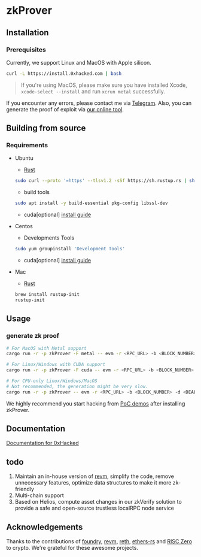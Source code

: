 # zkProver

## Installation
### Prerequisites

Currently, we support Linux and MacOS with Apple silicon.

``` bash
curl -L https://install.0xhacked.com | bash
```

> If you're using MacOS, please make sure you have installed Xcode, `xcode-select --install` and run `xcrun metal` successfully.

If you encounter any errors, please contact me via [Telegram](https://t.me/dimitrysc). Also, you can generate the proof of exploit via [our online tool](https://www.0xhacked.com/tool).

## Building from source
### Requirements

* Ubuntu

  - [Rust](https://www.rust-lang.org/tools/install)
   ```bash
   sudo curl --proto '=https' --tlsv1.2 -sSf https://sh.rustup.rs | sh
   ```
  - build tools
   ```bash
   sudo apt install -y build-essential pkg-config libssl-dev
   ```
  - cuda[optional] [install guide](https://docs.nvidia.com/cuda/cuda-installation-guide-linux/index.html)

* Centos
  - Developments Tools
  ```bash
  sudo yum groupinstall 'Development Tools'
  ```
  - cuda[optional] [install guide](https://docs.nvidia.com/cuda/cuda-installation-guide-linux/index.html)

* Mac
  - [Rust](https://www.rust-lang.org/tools/install)
  ```bash
  brew install rustup-init
  rustup-init
  ```

## Usage
### generate zk proof
```bash
# For MacOS with Metal support
cargo run -r -p zkProver -F metal -- evm -r <RPC_URL> -b <BLOCK_NUMBER> -d <DEAL> <path>

# For Linux/Windows with CUDA support
cargo run -r -p zkProver -F cuda -- evm -r <RPC_URL> -b <BLOCK_NUMBER> -d <DEAL> <path>

# For CPU-only Linux/Windows/MacOS
# Not recommended, the generation might be very slow.
cargo run -r -p zkProver -- evm -r <RPC_URL> -b <BLOCK_NUMBER> -d <DEAL> <path>
```

We highly recommend you start hacking from [PoC demos](https://github.com/0xHackedLabs/PoC) after installing zkProver.

## Documentation
[Documentation for 0xHacked](https://docs.0xHacked.com)

## todo
1. Maintain an in-house version of [revm](https://github.com/bluealloy/revm), simplify the code, remove unnecessary features, optimize data structures to make it more zk-friendly
2. Multi-chain support
3. Based on Helios, compute asset changes in our zkVerify solution to provide a safe and open-source trustless localRPC node service

## Acknowledgements
Thanks to the contributions of [foundry](https://github.com/foundry-rs/foundry), [revm](https://github.com/bluealloy/revm), [reth](https://github.com/paradigmxyz/reth), [ethers-rs](https://github.com/gakonst/ethers-rs) and [RISC Zero](https://github.com/risc0/risc0) to crypto. We're grateful for these awesome projects.
